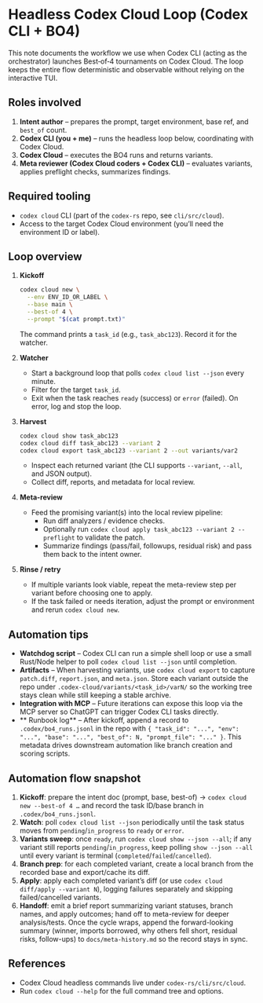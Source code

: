 # Headless Codex Cloud Loop (Codex CLI + BO4)

This note documents the workflow we use when Codex CLI (acting as the orchestrator) launches Best‑of‑4 tournaments on Codex Cloud. The loop keeps the entire flow deterministic and observable without relying on the interactive TUI.

## Roles involved

1. **Intent author** – prepares the prompt, target environment, base ref, and `best_of` count.
2. **Codex CLI (you + me)** – runs the headless loop below, coordinating with Codex Cloud.
3. **Codex Cloud** – executes the BO4 runs and returns variants.
4. **Meta reviewer (Codex Cloud coders + Codex CLI)** – evaluates variants, applies preflight checks, summarizes findings.

## Required tooling

- `codex cloud` CLI (part of the `codex-rs` repo, see `cli/src/cloud`).
- Access to the target Codex Cloud environment (you’ll need the environment ID or label).

## Loop overview

1. **Kickoff**
   ```bash
   codex cloud new \
     --env ENV_ID_OR_LABEL \
     --base main \
     --best-of 4 \
     --prompt "$(cat prompt.txt)"
   ```
   The command prints a `task_id` (e.g., `task_abc123`). Record it for the watcher.

2. **Watcher**
   - Start a background loop that polls `codex cloud list --json` every minute.
   - Filter for the target `task_id`.
   - Exit when the task reaches `ready` (success) or `error` (failed). On error, log and stop the loop.

3. **Harvest**
   ```bash
   codex cloud show task_abc123
   codex cloud diff task_abc123 --variant 2
   codex cloud export task_abc123 --variant 2 --out variants/var2
   ```
   - Inspect each returned variant (the CLI supports `--variant`, `--all`, and JSON output).
   - Collect diff, reports, and metadata for local review.

4. **Meta-review**
   - Feed the promising variant(s) into the local review pipeline:
     - Run diff analyzers / evidence checks.
     - Optionally run `codex cloud apply task_abc123 --variant 2 --preflight` to validate the patch.
     - Summarize findings (pass/fail, followups, residual risk) and pass them back to the intent owner.

5. **Rinse / retry**
   - If multiple variants look viable, repeat the meta-review step per variant before choosing one to apply.
   - If the task failed or needs iteration, adjust the prompt or environment and rerun `codex cloud new`.

## Automation tips

- **Watchdog script** – Codex CLI can run a simple shell loop or use a small Rust/Node helper to poll `codex cloud list --json` until completion.
- **Artifacts** – When harvesting variants, use `codex cloud export` to capture `patch.diff`, `report.json`, and `meta.json`. Store each variant outside the repo under `.codex-cloud/variants/<task_id>/varN/` so the working tree stays clean while still keeping a stable archive.
- **Integration with MCP** – Future iterations can expose this loop via the MCP server so ChatGPT can trigger Codex CLI tasks directly.
- ** Runbook log** – After kickoff, append a record to `.codex/bo4_runs.jsonl` in the repo with `{ "task_id": "...", "env": "...", "base": "...", "best_of": N, "prompt_file": "..." }`. This metadata drives downstream automation like branch creation and scoring scripts.

## Automation flow snapshot

1. **Kickoff**: prepare the intent doc (prompt, base, best-of) → `codex cloud new --best-of 4 …` and record the task ID/base branch in `.codex/bo4_runs.jsonl`.
2. **Watch**: poll `codex cloud list --json` periodically until the task status moves from `pending`/`in_progress` to `ready` or `error`.
3. **Variants sweep**: once `ready`, run `codex cloud show --json --all`; if any variant still reports `pending`/`in_progress`, keep polling `show --json --all` until every variant is terminal (`completed`/`failed`/`cancelled`).
4. **Branch prep**: for each completed variant, create a local branch from the recorded base and export/cache its diff.
5. **Apply**: apply each completed variant’s diff (or use `codex cloud diff/apply --variant N`), logging failures separately and skipping failed/cancelled variants.
6. **Handoff**: emit a brief report summarizing variant statuses, branch names, and apply outcomes; hand off to meta-review for deeper analysis/tests. Once the cycle wraps, append the forward-looking summary (winner, imports borrowed, why others fell short, residual risks, follow-ups) to `docs/meta-history.md` so the record stays in sync.


## References

- Codex Cloud headless commands live under `codex-rs/cli/src/cloud`.
- Run `codex cloud --help` for the full command tree and options.
